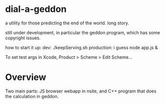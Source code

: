 dial-a-geddon
=============

a utility for those predicting the end of the world.  long story.

still under development, in particular the geddon program, which has some copyright issues.

how to start it up:
dev: ./keepServing.sh
production: i guess    node app.js &

To set test args in Xcode, Product > Scheme > Edit Scheme...

Overview
========

Two main parts: JS browser webapp in nsite, and C++ program that does the calculation in geddon.